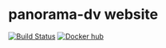panorama-dv website
===
[![Build Status](https://travis-ci.org/panorama-dv/website.svg?branch=master)](https://travis-ci.org/panorama-dv/website)
[![Docker hub](https://img.shields.io/badge/docker%20hub-latest-blue.svg)](https://hub.docker.com/r/panoramadv/website/)
